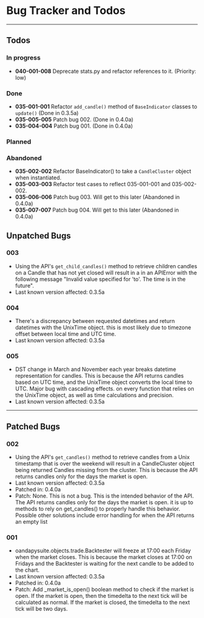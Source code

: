 # Bug Tracker and Todos

---
## Todos

### In progress

- **040-001-008** Deprecate stats.py and refactor references to it. (Priority: low)




### Done
- **035-001-001** Refactor `add_candle()` method of `BaseIndicator` classes to `update()` (Done in 0.3.5a)
- **035-005-005** Patch bug 002. (Done in 0.4.0a)
- **035-004-004** Patch bug 001. (Done in 0.4.0a)

### Planned


### Abandoned
- **035-002-002** Refactor BaseIndicator() to take a `CandleCluster` object when instantiated. 
- **035-003-003** Refactor test cases to reflect 035-001-001 and 035-002-002.
- **035-006-006** Patch bug 003. Will get to this later (Abandoned in 0.4.0a)
- **035-007-007** Patch bug 004. Will get to this later (Abandoned in 0.4.0a)

## Unpatched Bugs

### 003 ###
- Using the API's `get_child_candles()` method to retrieve children candles on a Candle that has not yet closed will result in a 
in an APIError with the following message "Invalid value specified for 'to'. The time is in the future".
- Last known version affected: 0.3.5a

### 004 ###
- There's a discrepancy between requested datetimes and return datetimes with the UnixTime object. 
this is most likely due to timezone offset between local time and UTC time.
- Last known version affected: 0.3.5a

### 005 ###
- DST change in March and November each year breaks datetime representation for candles. This is because the API returns candles
based on UTC time, and the UnixTime object converts the local time to UTC. Major bug with cascading effects. on every
function that relies on the UnixTime object, as well as time calculations and precision.
- Last known version affected: 0.3.5a

---

## Patched Bugs

### 002 ###
- Using the API's `get_candles()` method to retrieve candles from a Unix timestamp that is over the weekend will result in a CandleCluster
object being returned Candles missing from the cluster. This is because the API returns candles only for the days the market is open.
- Last known version affected: 0.3.5a
- Patched in: 0.4.0a
- Patch: None. This is not a bug. This is the intended behavior of the API. The API returns candles only for the days the market is open. 
it is up to methods to rely on get_candles() to properly handle this behavior. Possible other solutions include error handling
for when the API returns an empty list

### 001 ###
- oandapysuite.objects.trade.Backtester will freeze at 17:00 each Friday when the market closes. This is because the market closes at 17:00 on 
Fridays and the Backtester is waiting for the next candle to be added to the chart.
- Last known version affected: 0.3.5a
- Patched in: 0.4.0a
- Patch: Add _market_is_open() boolean method to check if the market is open. If the
market is open, then the timedelta to the next tick will be calculated as normal. If
the market is closed, the timedelta to the next tick will be two days.